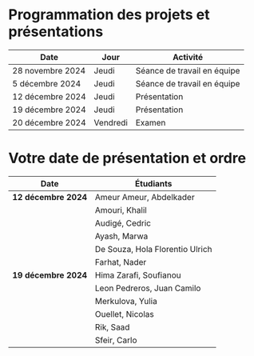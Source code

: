 # Programmation des projets et présentations

| **Date**            | **Jour**      | **Activité**                       |
|----------------------|---------------|-------------------------------------|
| 28 novembre 2024    | Jeudi         | Séance de travail en équipe        |
| 5 décembre 2024     | Jeudi         | Séance de travail en équipe        |
| 12 décembre 2024    | Jeudi         | Présentation                       |
| 19 décembre 2024    | Jeudi         | Présentation                       |
| 20 décembre 2024    | Vendredi      | Examen                             |



# Votre date de présentation et ordre

| **Date**             | **Étudiants**                                       |
|-----------------------|----------------------------------------------------|
| **12 décembre 2024** | Ameur Ameur, Abdelkader                            |
|                       | Amouri, Khalil                                    |
|                       | Audigé, Cedric                                    |
|                       | Ayash, Marwa                                      |
|                       | De Souza, Hola Florentio Ulrich                   |
|                       | Farhat, Nader                                     |
| **19 décembre 2024** | Hima Zarafi, Soufianou                             |
|                       | Leon Pedreros, Juan Camilo                        |
|                       | Merkulova, Yulia                                  |
|                       | Ouellet, Nicolas                                  |
|                       | Rik, Saad                                         |
|                       | Sfeir, Carlo                                      |

